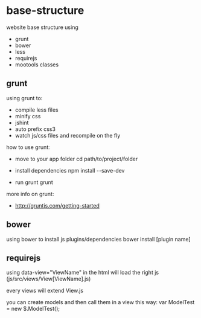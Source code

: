base-structure
================================

website base structure using 
  - grunt
  - bower
  - less
  - requirejs
  - mootools classes


grunt
-------------------------
using grunt to:
  - compile less files
  - minify css
  - jshint
  - auto prefix css3
  - watch js/css files and recompile on the fly


how to use grunt:
  - move to your app folder
    cd path/to/project/folder

  - install dependencies
    npm install --save-dev

  - run grunt
    grunt


more info on grunt:
  - http://gruntjs.com/getting-started



bower
-------------------------
using bower to install js plugins/dependencies
    bower install [plugin name]



requirejs
-------------------------
using data-view="ViewName" in the html will load the right js (js/src/views/View[ViewName].js)

every views will extend View.js

you can create models and then call them in a view this way:
    var ModelTest = new $.ModelTest();
